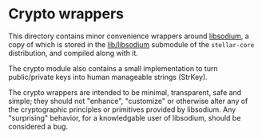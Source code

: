 # Crypto wrappers

This directory contains minor convenience wrappers around
[libsodium](http://libsodium.org), a copy of which is stored in the
[lib/libsodium](../../lib/libsodium) submodule of the `stellar-core`
distribution, and compiled along with it.

The crypto module also contains a small implementation to turn public/private
keys into human manageable strings (StrKey).

The crypto wrappers are intended to be minimal, transparent, safe and simple;
they should not "enhance", "customize" or otherwise alter any of the
cryptographic principles or primitives provided by libsodium. Any "surprising"
behavior, for a knowledgable user of libsodium, should be considered a bug.
